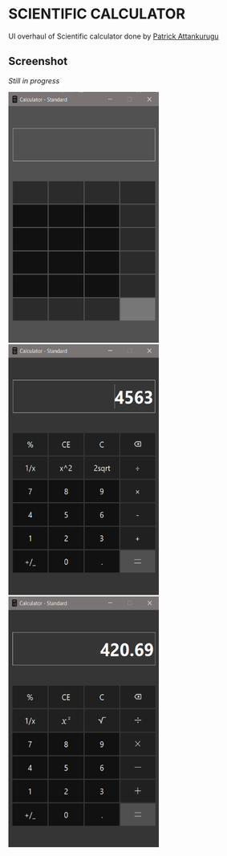 # SCIENTIFIC CALCULATOR

UI overhaul of Scientific calculator done by [Patrick Attankurugu](https://github.com/PatrickAttankurugu/Scientific-Calculator)


## Screenshot
*Still in progress*

<div>
<img src='screenshots/progress-1.png' width="300" height="500">
<img src='screenshots/progress-2.png' width="300" height="500">
<img src='screenshots/progress-3.png' width="300" height="500">
</div>






